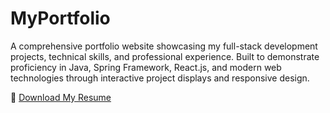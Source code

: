 # MyPortfolio
A comprehensive portfolio website showcasing my full-stack development projects, technical skills, and professional experience. Built to demonstrate proficiency in Java, Spring Framework, React.js, and modern web technologies through interactive project displays and responsive design.

📄 [Download My Resume](SangeethaTR_Resume.pdf)


